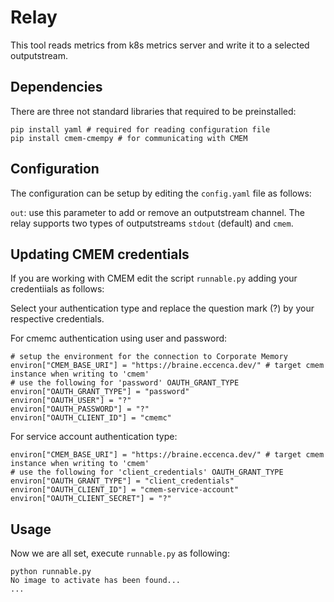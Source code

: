 # Relay
This tool reads metrics from k8s metrics server and write it to a selected outputstream.

## Dependencies
There are three not standard libraries that required to be preinstalled:
```
pip install yaml # required for reading configuration file
pip install cmem-cmempy # for communicating with CMEM
```

## Configuration

The configuration can be setup by editing the `config.yaml` file as follows:

`out`: use this parameter to add or remove an outputstream channel.
The relay supports two types of outputstreams `stdout` (default) and `cmem`.

## Updating CMEM credentials
If you are working with CMEM edit the script `runnable.py` adding your credentiials as follows:

Select your authentication type and replace the question mark (?) by your respective credentials.

For cmemc authentication using user and password:
```
# setup the environment for the connection to Corporate Memory
environ["CMEM_BASE_URI"] = "https://braine.eccenca.dev/" # target cmem instance when writing to 'cmem'
# use the following for 'password' OAUTH_GRANT_TYPE
environ["OAUTH_GRANT_TYPE"] = "password"
environ["OAUTH_USER"] = "?"
environ["OAUTH_PASSWORD"] = "?"
environ["OAUTH_CLIENT_ID"] = "cmemc"
```

For service account authentication type:
```
environ["CMEM_BASE_URI"] = "https://braine.eccenca.dev/" # target cmem instance when writing to 'cmem'
# use the following for 'client_credentials' OAUTH_GRANT_TYPE
environ["OAUTH_GRANT_TYPE"] = "client_credentials"
environ["OAUTH_CLIENT_ID"] = "cmem-service-account"
environ["OAUTH_CLIENT_SECRET"] = "?"
```

## Usage 
Now we are all set, execute `runnable.py` as following:
```
python runnable.py
No image to activate has been found...
...
```
